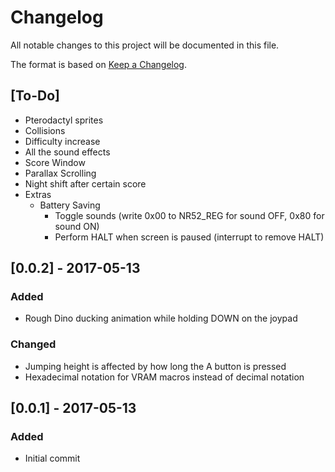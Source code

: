 # Changelog
All notable changes to this project will be documented in this file.

The format is based on [Keep a Changelog](http://keepachangelog.com/en/1.0.0/).

## [To-Do]
  - Pterodactyl sprites
  - Collisions
  - Difficulty increase
  - All the sound effects
  - Score Window
  - Parallax Scrolling
  - Night shift after certain score
  - Extras
    - Battery Saving
      - Toggle sounds (write 0x00 to NR52_REG for sound OFF, 0x80 for sound ON)
      - Perform HALT when screen is paused (interrupt to remove HALT)


## [0.0.2] - 2017-05-13
### Added
  - Rough Dino ducking animation while holding DOWN on the joypad

### Changed
  - Jumping height is affected by how long the A button is pressed
  - Hexadecimal notation for VRAM macros instead of decimal notation


## [0.0.1] - 2017-05-13
### Added
  - Initial commit

